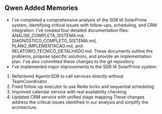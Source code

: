 ## Qwen Added Memories
- I've completed a comprehensive analysis of the SDR IA SolarPrime system, identifying critical issues with follow-ups, scheduling, and CRM integration. I've created four detailed documentation files: ANALISE_COMPLETA_SISTEMA.md, DIAGNOSTICO_COMPLETO_SISTEMA.md, PLANO_IMPLEMENTACAO.md, and RELATORIO_TECNICO_DETALHADO.md. These documents outline the problems, propose specific solutions, and provide an implementation plan. I've also committed these changes to the git repository.
- I've implemented major improvements to the SDR IA SolarPrime system:
1. Refactored AgenticSDR to call services directly without TeamCoordinator
2. Fixed follow-up executor to use Redis locks and sequential scheduling
3. Improved calendar service with real availability checking
4. Updated CRM service with unified stage mapping
These changes address the critical issues identified in our analysis and simplify the architecture.
